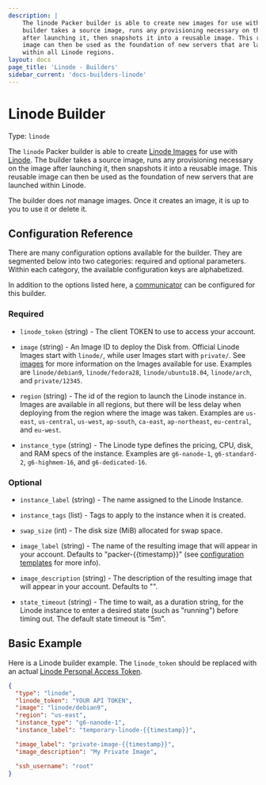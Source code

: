 ```yaml
---
description: |
    The linode Packer builder is able to create new images for use with Linode. The
    builder takes a source image, runs any provisioning necessary on the image
    after launching it, then snapshots it into a reusable image. This reusable
    image can then be used as the foundation of new servers that are launched
    within all Linode regions.
layout: docs
page_title: 'Linode - Builders'
sidebar_current: 'docs-builders-linode'
---
```


# Linode Builder

Type: `linode`

The `linode` Packer builder is able to create [Linode
Images](https://www.linode.com/docs/platform/disk-images/linode-images/) for
use with [Linode](https://www.linode.com). The builder takes a source image,
runs any provisioning necessary on the image after launching it, then snapshots
it into a reusable image. This reusable image can then be used as the
foundation of new servers that are launched within Linode.

The builder does *not* manage images. Once it creates an image, it is up to you
to use it or delete it.

## Configuration Reference

There are many configuration options available for the builder. They are
segmented below into two categories: required and optional parameters. Within
each category, the available configuration keys are alphabetized.

In addition to the options listed here, a
[communicator](/docs/templates/communicator.html) can be configured for this
builder.

### Required

-   `linode_token` (string) - The client TOKEN to use to access your account.

-   `image` (string) - An Image ID to deploy the Disk from. Official Linode
    Images start with `linode/`, while user Images start with `private/`. See
    [images](https://api.linode.com/v4/images) for more information on the
    Images available for use. Examples are `linode/debian9`, `linode/fedora28`,
    `linode/ubuntu18.04`, `linode/arch`, and `private/12345`.

-   `region` (string) - The id of the region to launch the Linode instance in.
    Images are available in all regions, but there will be less delay when
    deploying from the region where the image was taken. Examples are
    `us-east`, `us-central`, `us-west`, `ap-south`, `ca-east`, `ap-northeast`,
    `eu-central`, and `eu-west`.

-   `instance_type` (string) - The Linode type defines the pricing, CPU, disk,
    and RAM specs of the instance. Examples are `g6-nanode-1`, `g6-standard-2`,
    `g6-highmem-16`, and `g6-dedicated-16`.

### Optional

-   `instance_label` (string) - The name assigned to the Linode Instance.

-   `instance_tags` (list) - Tags to apply to the instance when it is created.

-   `swap_size` (int) - The disk size (MiB) allocated for swap space.

-   `image_label` (string) - The name of the resulting image that will appear
    in your account. Defaults to "packer-{{timestamp}}" (see [configuration
    templates](/docs/templates/engine.html) for more info).

-   `image_description` (string) - The description of the resulting image that
    will appear in your account. Defaults to "".

-   `state_timeout` (string) - The time to wait, as a duration string, for the
    Linode instance to enter a desired state (such as "running") before timing
    out. The default state timeout is "5m".

## Basic Example

Here is a Linode builder example. The `linode_token` should be replaced with an
actual [Linode Personal Access
Token](https://www.linode.com/docs/platform/api/getting-started-with-the-linode-api/#get-an-access-token).

```json
{
  "type": "linode",
  "linode_token": "YOUR API TOKEN",
  "image": "linode/debian9",
  "region": "us-east",
  "instance_type": "g6-nanode-1",
  "instance_label": "temporary-linode-{{timestamp}}",

  "image_label": "private-image-{{timestamp}}",
  "image_description": "My Private Image",

  "ssh_username": "root"
}
```

